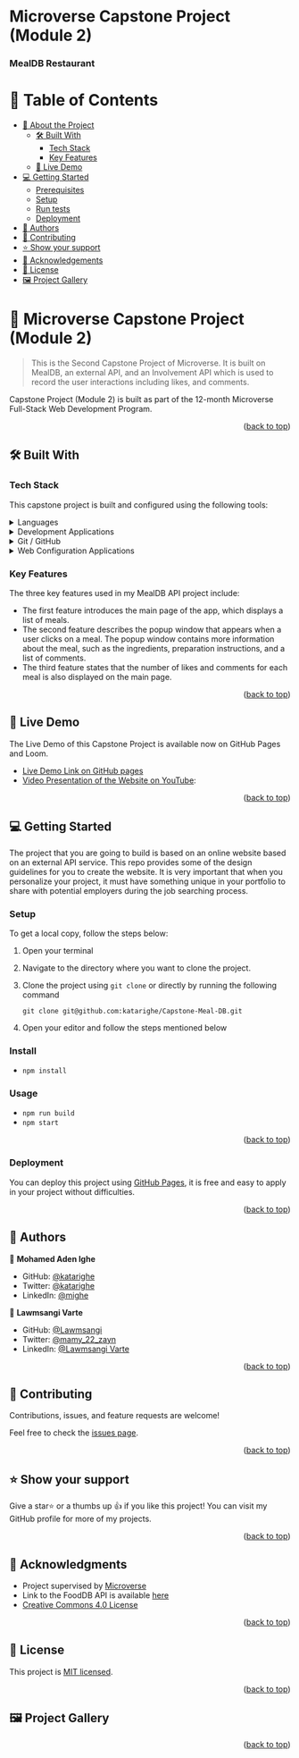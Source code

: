 # Microverse Capstone Project (Module 2)
<a name="readme-top"></a>

  <h3><b>MealDB Restaurant</b></h3>

</div>

<!-- TABLE OF CONTENTS -->
# 📗 Table of Contents

- [📖 About the Project](#about-project)
  - [🛠 Built With](#built-with)
    - [Tech Stack](#tech-stack)
    - [Key Features](#key-features)
  - [🚀 Live Demo](#live-demo)
- [💻 Getting Started](#getting-started)
  - [Prerequisites](#prerequisites)
  - [Setup](#setup)
  - [Run tests](#run-tests)
  - [Deployment](#deployment)
- [👥 Authors](#authors)
- [🤝 Contributing](#contributing)
- [⭐️ Show your support](#support)
- [🙏 Acknowledgements](#acknowledgements)
- [📝 License](#license)
- [🖼️ Project Gallery](#gallery)

<!-- PROJECT DESCRIPTION -->
# 📖 Microverse Capstone Project (Module 2)<a name="about-project"></a>

> This is the Second Capstone Project of Microverse. It is built on MealDB, an external API, and an Involvement API which is used to record the user interactions including likes, and comments. 

Capstone Project (Module 2) is built as part of the 12-month Microverse Full-Stack Web Development Program. 

<p align="right">(<a href="#readme-top">back to top</a>)</p>

## 🛠 Built With <a name="built-with"></a>

### Tech Stack <a name="tech-stack"></a>
This capstone project is built and configured using the following tools:

<details>
  <summary>Languages</summary>
  <ul>
    <li><a href="https://html.com/">HTML</a></li>
    <li><a href="https://www.w3schools.com/css/">CSS</a></li>
    <li><a href="https://www.javascript.com/">JavaScript (ES6)</a></li>
  </ul>
</details>

<details>
  <summary>Development Applications</summary>
  <ul>
    <li><a href="https://code.visualstudio.com/">Visual Studio Code</a></li>
    <li><a href="https://getbootstrap.com/">Bootstrap</a></li>
    <li><a href="https://webpack.js.org/">Webpack</a></li>
    <li><a href="https://jestjs.io/">Jest Testing Library</a></li>
    <li><a href="https://www.themealdb.com/api.php/">MealDB API</a></li>
  </ul>
</details>

<details>
<summary>Git / GitHub</summary>
  <ul>
    <li><a href="https://git-scm.com/">Git</a></li>
    <li><a href="https://www.github.com/">Github</a></li>
    <li><a href="https://pages.github.com/">Github Pages</a></li>
  </ul>
</details>

<details>
<summary>Web Configuration Applications</summary>
  <ul>
    <li><a href="https://developer.chrome.com/docs/lighthouse/overview/">Lighthouse</a></li>
    <li><a href="https://stylelint.io/">Stylelint</a></li>
    <li><a href="https://webhint.io/">Webhint</a></li>
    <li><a href="https://eslint.org/">ES Lint</a></li>
  </ul>
</details>

<!-- Features -->
### Key Features <a name="key-features"></a>

The three key features used in my MealDB API project include: 

- The first feature introduces the main page of the app, which displays a list of meals.
- The second feature describes the popup window that appears when a user clicks on a meal. The popup window contains more information about the meal, such as the ingredients, preparation instructions, and a list of comments.
- The third feature states that the number of likes and comments for each meal is also displayed on the main page.

<p align="right">(<a href="#readme-top">back to top</a>)</p>

<!-- LIVE DEMO -->
## 🚀 Live Demo <a name="live-demo"></a>

The Live Demo of this Capstone Project is available now on GitHub Pages and Loom.

- [Live Demo Link on GitHub pages](https://katarighe.github.io/Capstone-Meal-DB/)
- [Video Presentation of the Website on YouTube](https://www.youtube.com/watch?v=E3CNtayF4qY): 

<p align="right">(<a href="#readme-top">back to top</a>)</p>

<!-- GETTING STARTED -->
## 💻 Getting Started <a name="getting-started"></a>

The project that you are going to build is based on an online website based on an external API service. This repo provides some of the design guidelines for you to create the website. It is very important that when you personalize your project, it must have something unique in your portfolio to share with potential employers during the job searching process. 

### Setup

To get a local copy, follow the steps below:

1. Open your terminal
2. Navigate to the directory where you want to clone the project.
3. Clone the project using `git clone` or directly by running the following command

   `git clone git@github.com:katarighe/Capstone-Meal-DB.git`

4. Open your editor and follow the steps mentioned below

### Install

- `npm install`

### Usage

- `npm run build`
- `npm start`

<p align="right">(<a href="#readme-top">back to top</a>)</p>

### Deployment

You can deploy this project using [GitHub Pages](https://pages.github.com/), it is free and easy to apply in your project without difficulties.

<p align="right">(<a href="#readme-top">back to top</a>)</p>

<!-- AUTHORS -->
## 👥 Authors <a name="authors"></a>

👤 **Mohamed Aden Ighe**

- GitHub: [@katarighe](https://github.com/katarighe)
- Twitter: [@katarighe](https://twitter.com/katarighe)
- LinkedIn: [@mighe](https://linkedin.com/in/mighe)

👤 **Lawmsangi Varte**

- GitHub: [@Lawmsangi](https://github.com/Lawmsangi)
- Twitter: [@mamy_22_zayn](https://twitter.com/mamy_22_zayn)
- LinkedIn: [@Lawmsangi Varte](https://www.linkedin.com/in/lawmsangi-varte-baa429244/)

<p align="right">(<a href="#readme-top">back to top</a>)</p>

<!-- CONTRIBUTING -->
## 🤝 Contributing <a name="contributing"></a>

Contributions, issues, and feature requests are welcome!

Feel free to check the [issues page](https://github.com/katarighe/Capstone-Meal-DB/issues).

<p align="right">(<a href="#readme-top">back to top</a>)</p>

<!-- SUPPORT -->
## ⭐️ Show your support <a name="support"></a>

Give a star⭐️ or a thumbs up 👍 if you like this project! You can visit my GitHub profile for more of my projects. 

<p align="right">(<a href="#readme-top">back to top</a>)</p>

<!-- ACKNOWLEDGEMENTS -->
## 🙏 Acknowledgments <a name="acknowledgements"></a>

- Project supervised by [Microverse](https//www.microverse.org/) 
- Link to the FoodDB API is available [here](https://www.themealdb.com/api.php)
- [Creative Commons 4.0 License](https://creativecommons.org/licenses/by-nc/4.0/)

<p align="right">(<a href="#readme-top">back to top</a>)</p>

<!-- LICENSE -->
## 📝 License <a name="license"></a>

This project is <a href="https://github.com/katarighe/Capstone-Meal-DB/blob/main/LICENSE">MIT licensed</a>.

<p align="right">(<a href="#readme-top">back to top</a>)</p>

<!-- Project Gallery -->
## 🖼️ Project Gallery <a name="gallery"></a>

<p align="right">(<a href="#readme-top">back to top</a>)</p>